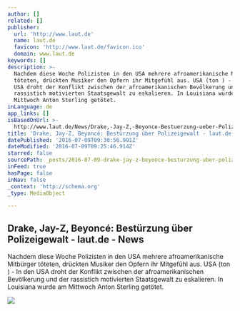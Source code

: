 ```yaml
---
author: []
related: []
publisher:
  url: 'http://www.laut.de'
  name: laut.de
  favicon: 'http://www.laut.de/favicon.ico'
  domain: www.laut.de
keywords: []
description: >-
  Nachdem diese Woche Polizisten in den USA mehrere afroamerikanische Mitbürger
  töteten, drückten Musiker den Opfern ihr Mitgefühl aus. USA (ton ) - In den
  USA droht der Konflikt zwischen der afroamerikanischen Bevölkerung und der
  rassistich motivierten Staatsgewalt zu eskalieren. In Louisiana wurde am
  Mittwoch Anton Sterling getötet.
inLanguage: de
app_links: []
isBasedOnUrl: >-
  http://www.laut.de/News/Drake,-Jay-Z,-Beyonce-Bestuerzung-ueber-Polizeigewalt-08-07-2016-12742
title: 'Drake, Jay-Z, Beyoncé: Bestürzung über Polizeigewalt - laut.de - News'
datePublished: '2016-07-09T09:30:56.991Z'
dateModified: '2016-07-09T09:25:46.914Z'
starred: false
sourcePath: _posts/2016-07-09-drake-jay-z-beyonce-besturzung-uber-polizeigewalt-laut.md
inFeed: true
hasPage: false
inNav: false
_context: 'http://schema.org'
_type: MediaObject

---
```

<article style=""><h1>Drake, Jay-Z, Beyoncé: Bestürzung über Polizeigewalt - laut.de - News</h1><p>Nachdem diese Woche Polizisten in den USA mehrere afroamerikanische Mitbürger töteten, drückten Musiker den Opfern ihr Mitgefühl aus. USA (ton ) - In den USA droht der Konflikt zwischen der afroamerikanischen Bevölkerung und der rassistich motivierten Staatsgewalt zu eskalieren. In Louisiana wurde am Mittwoch Anton Sterling getötet.</p><img src="http://www.laut.de/News/Drake,-Jay-Z,-Beyonce-Bestuerzung-ueber-Polizeigewalt-08-07-2016-12742/drake-jay-z-beyonce-bestuerzung-ueber-polizeigewalt-172139.jpg" /></article>